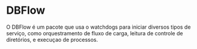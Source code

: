 # DBFlow
O DBFlow é um pacote que usa o watchdogs para iniciar diversos tipos de serviço, como orquestramento de fluxo de carga, leitura de controle de diretórios, e execuçao de processos.
